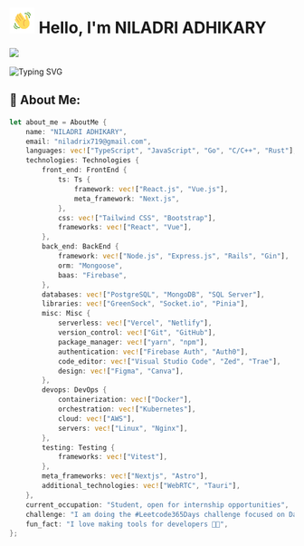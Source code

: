 # <img src="images/wave.gif" alt="Hi" height="45" width="45"/> Hello, I'm NILADRI ADHIKARY

[![](https://img.shields.io/twitter/follow/niladrix719?logo=twitter&style=for-the-badge&color=3382ed&labelColor=0f172a)](https://twitter.com/niladrix719)

![Typing SVG](https://readme-typing-svg.herokuapp.com?font=Fira+Code&pause=1000&random=false&width=435&lines=Software+Developer;Open-Source+Contributor;B.Tech+Computer+Science+Student;2%2B+Years+of+Coding+Experience)

## 💫 About Me:

```rust
let about_me = AboutMe {
    name: "NILADRI ADHIKARY",
    email: "niladrix719@gmail.com",
    languages: vec!["TypeScript", "JavaScript", "Go", "C/C++", "Rust"],
    technologies: Technologies {
        front_end: FrontEnd {
            ts: Ts {
                framework: vec!["React.js", "Vue.js"],
                meta_framework: "Next.js",
            },
            css: vec!["Tailwind CSS", "Bootstrap"],
            frameworks: vec!["React", "Vue"],
        },
        back_end: BackEnd {
            framework: vec!["Node.js", "Express.js", "Rails", "Gin"],
            orm: "Mongoose",
            baas: "Firebase",
        },
        databases: vec!["PostgreSQL", "MongoDB", "SQL Server"],
        libraries: vec!["GreenSock", "Socket.io", "Pinia"],
        misc: Misc {
            serverless: vec!["Vercel", "Netlify"],
            version_control: vec!["Git", "GitHub"],
            package_manager: vec!["yarn", "npm"],
            authentication: vec!["Firebase Auth", "Auth0"],
            code_editor: vec!["Visual Studio Code", "Zed", "Trae"],
            design: vec!["Figma", "Canva"],
        },
        devops: DevOps {
            containerization: vec!["Docker"],
            orchestration: vec!["Kubernetes"],
            cloud: vec!["AWS"],
            servers: vec!["Linux", "Nginx"],
        },
        testing: Testing {
            frameworks: vec!["Vitest"],
        },
        meta_frameworks: vec!["Nextjs", "Astro"],
        additional_technologies: vec!["WebRTC", "Tauri"],
    },
    current_occupation: "Student, open for internship opportunities",
    challenge: "I am doing the #Leetcode365Days challenge focused on Data Structures and Algorithms",
    fun_fact: "I love making tools for developers 🤖🔧",
};
```
